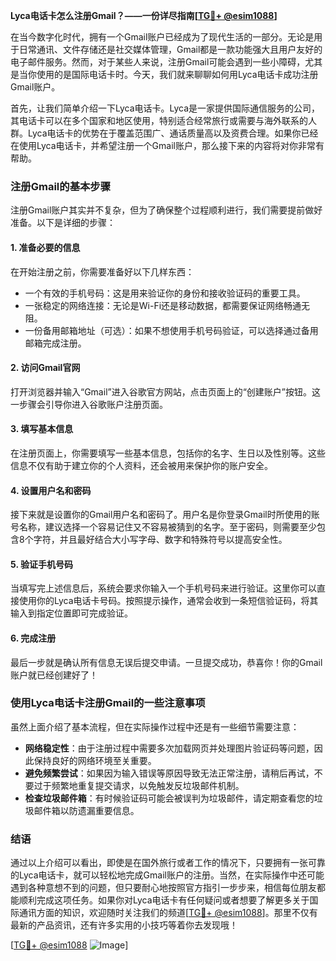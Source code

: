 **Lyca电话卡怎么注册Gmail？——一份详尽指南[[TG💪+ @esim1088](https://t.me/s/esim1088)]**

在当今数字化时代，拥有一个Gmail账户已经成为了现代生活的一部分。无论是用于日常通讯、文件存储还是社交媒体管理，Gmail都是一款功能强大且用户友好的电子邮件服务。然而，对于某些人来说，注册Gmail可能会遇到一些小障碍，尤其是当你使用的是国际电话卡时。今天，我们就来聊聊如何用Lyca电话卡成功注册Gmail账户。

首先，让我们简单介绍一下Lyca电话卡。Lyca是一家提供国际通信服务的公司，其电话卡可以在多个国家和地区使用，特别适合经常旅行或需要与海外联系的人群。Lyca电话卡的优势在于覆盖范围广、通话质量高以及资费合理。如果你已经在使用Lyca电话卡，并希望注册一个Gmail账户，那么接下来的内容将对你非常有帮助。

### 注册Gmail的基本步骤

注册Gmail账户其实并不复杂，但为了确保整个过程顺利进行，我们需要提前做好准备。以下是详细的步骤：

#### 1. 准备必要的信息

在开始注册之前，你需要准备好以下几样东西：
- 一个有效的手机号码：这是用来验证你的身份和接收验证码的重要工具。
- 一张稳定的网络连接：无论是Wi-Fi还是移动数据，都需要保证网络畅通无阻。
- 一份备用邮箱地址（可选）：如果不想使用手机号码验证，可以选择通过备用邮箱完成注册。

#### 2. 访问Gmail官网

打开浏览器并输入“Gmail”进入谷歌官方网站，点击页面上的“创建账户”按钮。这一步骤会引导你进入谷歌账户注册页面。

#### 3. 填写基本信息

在注册页面上，你需要填写一些基本信息，包括你的名字、生日以及性别等。这些信息不仅有助于建立你的个人资料，还会被用来保护你的账户安全。

#### 4. 设置用户名和密码

接下来就是设置你的Gmail用户名和密码了。用户名是你登录Gmail时所使用的账号名称，建议选择一个容易记住又不容易被猜到的名字。至于密码，则需要至少包含8个字符，并且最好结合大小写字母、数字和特殊符号以提高安全性。

#### 5. 验证手机号码

当填写完上述信息后，系统会要求你输入一个手机号码来进行验证。这里你可以直接使用你的Lyca电话卡号码。按照提示操作，通常会收到一条短信验证码，将其输入到指定位置即可完成验证。

#### 6. 完成注册

最后一步就是确认所有信息无误后提交申请。一旦提交成功，恭喜你！你的Gmail账户就已经创建好了！

### 使用Lyca电话卡注册Gmail的一些注意事项

虽然上面介绍了基本流程，但在实际操作过程中还是有一些细节需要注意：

- **网络稳定性**：由于注册过程中需要多次加载网页并处理图片验证码等问题，因此保持良好的网络环境至关重要。
- **避免频繁尝试**：如果因为输入错误等原因导致无法正常注册，请稍后再试，不要过于频繁地重复提交请求，以免触发反垃圾邮件机制。
- **检查垃圾邮件箱**：有时候验证码可能会被误判为垃圾邮件，请定期查看您的垃圾邮件箱以防遗漏重要信息。

### 结语

通过以上介绍可以看出，即使是在国外旅行或者工作的情况下，只要拥有一张可靠的Lyca电话卡，就可以轻松地完成Gmail账户的注册。当然，在实际操作中还可能遇到各种意想不到的问题，但只要耐心地按照官方指引一步步来，相信每位朋友都能顺利完成这项任务。如果你对Lyca电话卡有任何疑问或者想要了解更多关于国际通讯方面的知识，欢迎随时关注我们的频道[[TG💪+ @esim1088](https://t.me/s/esim1088)]。那里不仅有最新的产品资讯，还有许多实用的小技巧等着你去发现哦！

[[TG💪+ @esim1088](https://t.me/s/esim1088) ![Image](https://i.postimg.cc/4NQfJmqS/Snipaste-2025-05-13-00-14-12.png)]